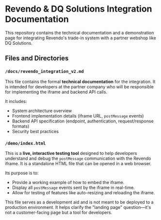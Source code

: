 # Revendo & DQ Solutions Integration Documentation

This repository contains the technical documentation and a demonstration page for integrating Revendo's trade-in system with a partner webshop like DQ Solutions.

## Files and Directories

### `/docs/revendo_integration_v2.md`

This file contains the formal **technical documentation** for the integration. It is intended for developers at the partner company who will be responsible for implementing the iframe and backend API calls.

It includes:
- System architecture overview
- Frontend implementation details (iframe URL, `postMessage` events)
- Backend API specification (endpoint, authentication, request/response formats)
- Security best practices

### `/demo/index.html`

This is a **live, interactive testing tool** designed to help developers understand and debug the `postMessage` communication with the Revendo iframe. It is a standalone HTML file that can be opened in a web browser.

Its purpose is to:
- Provide a working example of how to embed the iframe.
- Display all `postMessage` events sent by the iframe in real-time.
- Allow for testing of features like auto-resizing and reloading the iframe.

This file serves as a development aid and is not meant to be deployed to a production environment. It helps clarify the "landing page" question—it's not a customer-facing page but a tool for developers.
